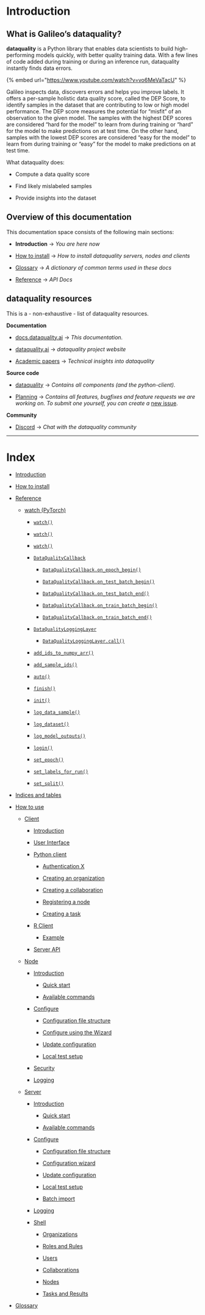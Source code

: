 <!-- This data file has been placed in the public domain. -->
<!-- Derived from the Unicode character mappings available from
<http://www.w3.org/2003/entities/xml/>.
Processed by unicode2rstsubs.py, part of Docutils:
<https://docutils.sourceforge.io>. -->

# Introduction

## What is Galileo’s dataquality?

**dataquality** is a Python library that enables data scientists to build high-performing models quickly, with better quality training data. With a few lines of code added during training or during an inference run, dataquality instantly finds data errors.

{% embed url="https://www.youtube.com/watch?v=vo6MeVaTacU" %}

Galileo inspects data, discovers errors and helps you improve labels. It offers a per-sample holistic data quality score, called the DEP Score, to identify samples in the dataset that are contributing to low or high model performance. The DEP score measures the potential for “misfit” of an observation to the given model. The samples with the highest DEP scores are considered “hard for the model” to learn from during training or “hard” for the model to make predictions on at test time. On the other hand, samples with the lowest DEP scores are considered “easy for the model” to learn from during training or “easy” for the model to make predictions on at test time.

What dataquality does:

- Compute a data quality score

- Find likely mislabeled samples

- Provide insights into the dataset

## Overview of this documentation

This documentation space consists of the following main sections:

- **Introduction** → _You are here now_

- [How to install](api/index.md) → _How to install dataquality servers,
  nodes and clients_

- [Glossary](glossary.md) → _A dictionary of common terms used in these docs_

- [Reference](api.md) → _API Docs_

## dataquality resources

This is a - non-exhaustive - list of dataquality resources.

**Documentation**

- [docs.dataquality.ai](https://docs.dataquality.ai) → _This documentation._

- [dataquality.ai](https://dataquality.ai) → _dataquality project website_

- [Academic papers](https://dataquality.ai/dataquality/) →
  _Technical insights into dataquality_

**Source code**

- [dataquality](https://github.com/dataquality/dataquality) → _Contains all_
  _components (and the python-client)._

- [Planning](https://github.com/orgs/dataquality/projects) → _Contains all
  features, bugfixes and feature requests we are working on. To submit one
  yourself, you can create a_
  [new issue](https://github.com/dataquality/dataquality/issues).

**Community**

- [Discord](https://discord.gg/yAyFf6Y) → _Chat with the dataquality
  community_

---

# Index

- [Introduction]()

- [How to install](install/index.md)

- [Reference](api.md)

  - [watch (PyTorch)](api.md#watch-pytorch)

    - [`watch()`](api.md#dataquality.integrations.torch.watch)

    - [`watch()`](api.md#dataquality.integrations.transformers_trainer.watch)

    - [`watch()`](api.md#dataquality.integrations.spacy.watch)

    - [`DataQualityCallback`](api.md#dataquality.integrations.keras.DataQualityCallback)

      - [`DataQualityCallback.on_epoch_begin()`](api.md#dataquality.integrations.keras.DataQualityCallback.on_epoch_begin)

      - [`DataQualityCallback.on_test_batch_begin()`](api.md#dataquality.integrations.keras.DataQualityCallback.on_test_batch_begin)

      - [`DataQualityCallback.on_test_batch_end()`](api.md#dataquality.integrations.keras.DataQualityCallback.on_test_batch_end)

      - [`DataQualityCallback.on_train_batch_begin()`](api.md#dataquality.integrations.keras.DataQualityCallback.on_train_batch_begin)

      - [`DataQualityCallback.on_train_batch_end()`](api.md#dataquality.integrations.keras.DataQualityCallback.on_train_batch_end)

    - [`DataQualityLoggingLayer`](api.md#dataquality.integrations.keras.DataQualityLoggingLayer)

      - [`DataQualityLoggingLayer.call()`](api.md#dataquality.integrations.keras.DataQualityLoggingLayer.call)

    - [`add_ids_to_numpy_arr()`](api.md#dataquality.integrations.keras.add_ids_to_numpy_arr)

    - [`add_sample_ids()`](api.md#dataquality.integrations.keras.add_sample_ids)

    - [`auto()`](api.md#dataquality.auto)

    - [`finish()`](api.md#dataquality.finish)

    - [`init()`](api.md#dataquality.init)

    - [`log_data_sample()`](api.md#dataquality.log_data_sample)

    - [`log_dataset()`](api.md#dataquality.log_dataset)

    - [`log_model_outputs()`](api.md#dataquality.log_model_outputs)

    - [`login()`](api.md#dataquality.login)

    - [`set_epoch()`](api.md#dataquality.set_epoch)

    - [`set_labels_for_run()`](api.md#dataquality.set_labels_for_run)

    - [`set_split()`](api.md#dataquality.set_split)

- [Indices and tables](api.md#indices-and-tables)

- [How to use](use/index.md)

  - [Client](use/client.md)

    - [Introduction](use/client.md#introduction)

    - [User Interface](use/client.md#user-interface)

    - [Python client](use/client.md#python-client)

      - [Authentication X](use/client.md#authentication-x)

      - [Creating an organization](use/client.md#creating-an-organization)

      - [Creating a collaboration](use/client.md#creating-a-collaboration)

      - [Registering a node](use/client.md#registering-a-node)

      - [Creating a task](use/client.md#creating-a-task)

    - [R Client](use/client.md#r-client)

      - [Example](use/client.md#example)

    - [Server API](use/client.md#server-api)

  - [Node](use/node.md)

    - [Introduction](use/node.md#introduction)

      - [Quick start](use/node.md#quick-start)

      - [Available commands](use/node.md#available-commands)

    - [Configure](use/node.md#configure)

      - [Configuration file structure](use/node.md#configuration-file-structure)

      - [Configure using the Wizard](use/node.md#configure-using-the-wizard)

      - [Update configuration](use/node.md#update-configuration)

      - [Local test setup](use/node.md#local-test-setup)

    - [Security](use/node.md#security)

    - [Logging](use/node.md#logging)

  - [Server](use/server.md)

    - [Introduction](use/server.md#introduction)

      - [Quick start](use/server.md#quick-start)

      - [Available commands](use/server.md#available-commands)

    - [Configure](use/server.md#configure)

      - [Configuration file structure](use/server.md#configuration-file-structure)

      - [Configuration wizard](use/server.md#configuration-wizard)

      - [Update configuration](use/server.md#update-configuration)

      - [Local test setup](use/server.md#local-test-setup)

      - [Batch import](use/server.md#batch-import)

    - [Logging](use/server.md#logging)

    - [Shell](use/server.md#shell)

      - [Organizations](use/server.md#organizations)

      - [Roles and Rules](use/server.md#roles-and-rules)

      - [Users](use/server.md#users)

      - [Collaborations](use/server.md#collaborations)

      - [Nodes](use/server.md#nodes)

      - [Tasks and Results](use/server.md#tasks-and-results)

- [Glossary](glossary.md)
